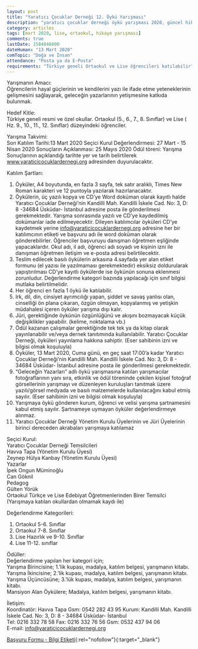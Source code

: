 ```yaml
---
layout: post
title: "Yaratıcı Çocuklar Derneği 12. Öykü Yarışması"
description: "yaratıcı çocuklar derneği öykü yarışması 2020, güncel hikaye yarışması 2020, hikaye yarışmaları, öykü yarışmaları"
category: articles
tags: [mart 2020, lise, ortaokul, hikaye yarışması]
comments: true
lastDate: 1584046800
dateHuman: "13 Mart 2020"
comTopic: "Doğa ve İnsan"
attendance: "Posta ya da E-Posta"
requirements: "Türkiye geneli Ortaokul ve Lise öğrencileri katılabilir"
---
```


Yarışmanın Amacı:  
Öğrencilerin hayal güçlerinin ve kendilerini yazı ile ifade etme yeteneklerinin gelişmesini sağlayarak, geleceğin yazarlarının yetişmesine katkıda bulunmak.

Hedef Kitle:  
Türkiye geneli resmi ve özel okullar. Ortaokul (5., 6., 7., 8. Sınıflar) ve Lise ( Hz. 9., 10., 11., 12. Sınıflar) düzeyindeki öğrenciler.

Yarışma Takvimi:  
Son Katılım Tarihi:13 Mart 2020
Seçici Kurul Değerlendirmesi: 27 Mart - 15 Nisan 2020
Sonuçların Açıklanması: 25 Mayıs 2020
Ödül töreni: Yarışma Sonuçlarının açıklandığı tarihte yer ve tarih belirtilerek www.yaraticicocuklardernegi.org adresinden duyurulacaktır.

Katılım Şartları:  
1. Öyküler, A4 boyutunda, en fazla 3 sayfa, tek satır aralıklı, Times New Roman karakteri ve 12 puntoyla yazılarak hazırlanacaktır.
2. Öykülerin, üç yazılı kopya ve CD’ye Word doküman olarak kayıtlı halde Yaratıcı Çocuklar Derneği’nin Kandilli Mah. Kandilli İskele Cad. No: 3, D: 8 -34684 Üsküdar- İstanbul adresine posta ile gönderilmesi gerekmektedir. Yarışma sonrasında yazılı ve CD’ye kaydedilmiş dokümanlar iade edilmeyecektir. Dileyen katılımcılar öyküleri CD’ye kaydetmek yerine info@yaraticicocuklardernegi.org adresine her bir katılımcının etiketi ve başvuru adı ile word doküman olarak gönderebilirler. Öğrenciler başvuruyu danışman öğretmen eşliğinde yapacaklardır. Okul adı, il adı, öğrenci adı soyadı ve kişinin izni ile danışman öğretmen iletişim ve e-posta adresi belirtilecektir.
3. Teslim edilecek basılı öykülerin arkasına 4.sayfada yer alan etiket formunu (el yazısı ile yazılmaması gerekmektedir) eksiksiz doldurularak yapıştırılması CD’ye kayıtlı öykülerde ise öykünün sonuna eklenmesi zorunludur. Değerlendirme kategori bazında yapılacağı için sınıf bilgisi mutlaka belirtilmelidir.
4. Her öğrenci en fazla 1 öykü ile katılabilir.
5. Irk, dil, din, cinsiyet ayrımcılığı yapan, şiddet ve savaş yanlısı olan, cinselliği ön plana çıkaran, özgün olmayan, kopyalanmış ve yetişkin müdahalesi içeren öyküler yarışma dışı kalır.
6. Jüri, gerektiğinde öykünün özgünlüğünü ve akışını bozmayacak küçük değişiklikler yapabilir. (kelime, noktalama vb.)
7. Ödül kazanan çalışmalar gerektiğinde tek tek ya da kitap olarak yayınlanabilir ve/veya dernek tanıtımında kullanılabilir. Yaratıcı Çocuklar Derneği, öyküleri yayınlama hakkına sahiptir. (Eser sahibinin izni ve bilgisi olmak koşuluyla)
8. Öyküler, 13 Mart 2020, Cuma günü, en geç saat 17:00’a kadar Yaratıcı Çocuklar Derneği’nin Kandilli Mah. Kandilli İskele Cad. No: 3, D: 8 - 34684 Üsküdar- İstanbul adresine posta ile gönderilmesi gerekmektedir.
9. “Geleceğin Yazarları” adlı öykü yarışmasına katılan yarışmacılar fotoğraflarının yanı sıra, etkinlik ve ödül töreninde çekilen kişisel fotoğraf görsellerinin yarışmayı ve düzenleyen kuruluşları tanıtmak üzere yazılı/görsel medyada ve basılı malzemelerde kullanılacağını kabul etmiş sayılır. (Eser sahibinin izni ve bilgisi olmak koşuluyla)
10. Yarışmaya öykü gönderen kurum, öğrenci ve velisi yarışma şartnamesini kabul etmiş sayılır. Şartnameye uymayan öyküler değerlendirmeye alınmaz.
11. Yaratıcı Çocuklar Derneği Yönetim Kurulu Üyelerinin ve Jüri Üyelerinin birinci dereceden akrabaları yarışmaya katılamaz

Seçici Kurul:  
Yaratıcı Çocuklar Derneği Temsilcileri  
Havva Tapa (Yönetim Kurulu Üyesi)  
Zeynep Hülya Kanbay (Yönetim Kurulu Üyesi)  
Yazarlar  
İpek Ongun Müminoğlu  
Can Göknil  
Pedagog  
Gülten Yörük  
Ortaokul Türkçe ve Lise Edebiyat Öğretmenlerinden Birer Temsilci (Yarışmaya katılan okullardan olmamak kaydı ile) 

Değerlendirme Kategorileri:  
1. Ortaokul 5-6. Sınıflar
2. Ortaokul 7-8. Sınıflar
3. Lise Hazırlık ve 9-10. Sınıflar
4. Lise 11-12. sınıflar

Ödüller:  
Değerlendirme yapılan her kategori için;  
Yarışma Birincisine; 1.’lik kupası, madalya, katılım belgesi, yarışmanın kitabı.  
Yarışma İkincisine; 2.’lik kupası, madalya, katılım belgesi, yarışmanın kitabı.  
Yarışma Üçüncüsüne; 3.’lük kupası, madalya, katılım belgesi, yarışmanın kitabı.  
Mansiyon Alan Öykülere; Madalya, katılım belgesi, yarışmanın kitabı.  

İletişim:  
Koordinatör:  Havva Tapa 
Gsm: 0542 282 43 95
Kurum: Kandilli Mah. Kandilli İskele Cad. No: 3, D: 8 - 34684 Üsküdar- İstanbul  
Tel: 0216 332 78 58 Fax: 0216 332 76 56 Gsm: 0532 437 94 06  
E-mail: info@yaraticicocuklardernegi.org

[Başvuru Formu - Bilgi Etiketi](https://firebasestorage.googleapis.com/v0/b/edebiyat-yarismalari.appspot.com/o/yaratici-cocuklar-dernegi-oyku-yarismasi-bilgi-etiketi.pdf?alt=media&token=853e7e4a-2ce9-45f5-ba5b-27218d8ed777){:rel="nofollow"}{:target="_blank"}